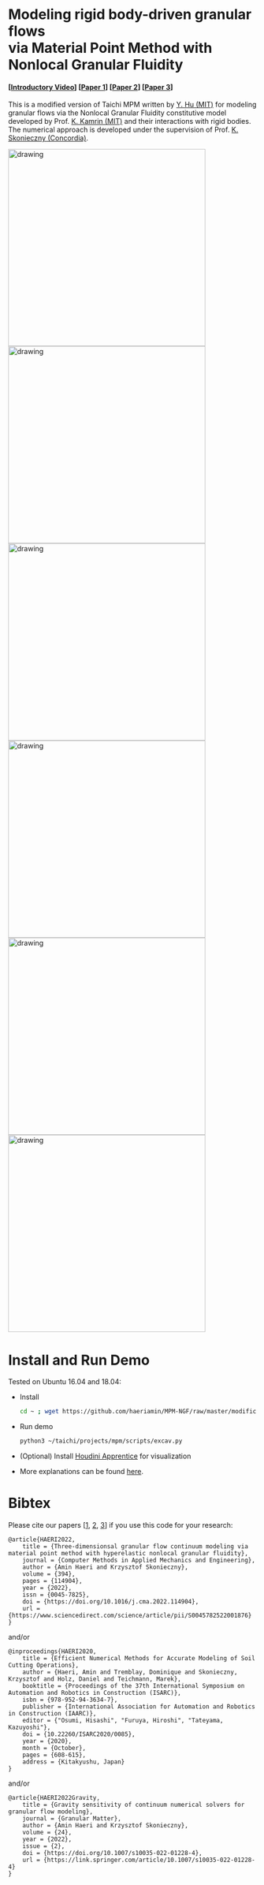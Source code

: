 # Modeling rigid body-driven granular flows <br /> via Material Point Method with Nonlocal Granular Fluidity
#### [[Introductory Video](https://youtu.be/_iNQWDR8nNA)] [[Paper 1](https://www.sciencedirect.com/science/article/pii/S0045782522001876)] [[Paper 2](https://www.iaarc.org/publications/2020_proceedings_of_the_37th_isarc/efficient_numerical_methods_for_accurate_modeling_of_soil_cutting_operations.html)] [[Paper 3](https://link.springer.com/article/10.1007/s10035-022-01228-4)]

This is a modified version of Taichi MPM written by [Y. Hu (MIT)](https://github.com/yuanming-hu/taichi_mpm) for modeling granular flows via the Nonlocal Granular Fluidity constitutive model developed by Prof. [K. Kamrin (MIT)](http://web.mit.edu/kkamrin/www/fluid_solid.html) and their interactions with rigid bodies. The numerical approach is developed under the supervision of Prof. [K. Skonieczny (Concordia)](http://users.encs.concordia.ca/~kskoniec/).

<img src="https://github.com/haeriamin/files/blob/master/indExcav.gif" alt="drawing" width="400"> <img src="https://github.com/haeriamin/files/blob/master/wheelSoil.gif" alt="drawing" width="400"> <img src="https://github.com/haeriamin/files/blob/master/explate1.gif" alt="drawing" width="400"> <img src="https://github.com/haeriamin/files/blob/master/explate2exp.gif" alt="drawing" width="400"> <img src="https://github.com/haeriamin/files/blob/master/silo.gif" alt="drawing" width="400"> <img src="https://github.com/haeriamin/files/blob/master/tcFlow.gif" alt="drawing" width="400">


# Install and Run Demo
Tested on Ubuntu 16.04 and 18.04:

* Install

	```bash
	cd ~ ; wget https://github.com/haeriamin/MPM-NGF/raw/master/modifications/install.sh && chmod +x ./install.sh ; ./install.sh
	```

* Run demo
	
	```bash
	python3 ~/taichi/projects/mpm/scripts/excav.py
	```

* (Optional) Install [Houdini Apprentice](https://www.sidefx.com/products/houdini-apprentice) for visualization 

* More explanations can be found [here](https://github.com/yuanming-hu/taichi_mpm#particle-attributes).


# Bibtex
Please cite our papers [[1](https://www.sciencedirect.com/science/article/pii/S0045782522001876), [2](https://www.iaarc.org/publications/fulltext/ISARC_2020_Paper_60.pdf), [3](https://link.springer.com/article/10.1007/s10035-022-01228-4)] if you use this code for your research: 
```
@article{HAERI2022,
	title = {Three-dimensionsal granular flow continuum modeling via material point method with hyperelastic nonlocal granular fluidity},
	journal = {Computer Methods in Applied Mechanics and Engineering},
	author = {Amin Haeri and Krzysztof Skonieczny},
	volume = {394},
	pages = {114904},
	year = {2022},
	issn = {0045-7825},
	doi = {https://doi.org/10.1016/j.cma.2022.114904},
	url = {https://www.sciencedirect.com/science/article/pii/S0045782522001876}
}
```
and/or
```
@inproceedings{HAERI2020,
	title = {Efficient Numerical Methods for Accurate Modeling of Soil Cutting Operations},
	author = {Haeri, Amin and Tremblay, Dominique and Skonieczny, Krzysztof and Holz, Daniel and Teichmann, Marek},
	booktitle = {Proceedings of the 37th International Symposium on Automation and Robotics in Construction (ISARC)},
	isbn = {978-952-94-3634-7},
	publisher = {International Association for Automation and Robotics in Construction (IAARC)},
	editor = {"Osumi, Hisashi", "Furuya, Hiroshi", "Tateyama, Kazuyoshi"},
	doi = {10.22260/ISARC2020/0085},
	year = {2020},
	month = {October},
	pages = {608-615},
	address = {Kitakyushu, Japan}
}
```
and/or
```
@article{HAERI2022Gravity,
	title = {Gravity sensitivity of continuum numerical solvers for granular flow modeling},
	journal = {Granular Matter},
	author = {Amin Haeri and Krzysztof Skonieczny},
	volume = {24},
	year = {2022},
	issue = {2},
	doi = {https://doi.org/10.1007/s10035-022-01228-4},
	url = {https://link.springer.com/article/10.1007/s10035-022-01228-4}
}
```